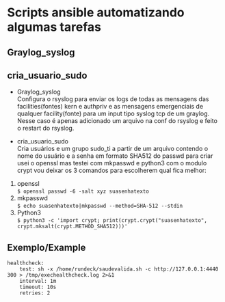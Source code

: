 # Scripts ansible automatizando algumas tarefas
## Graylog_syslog
## cria_usuario_sudo

* Graylog_syslog<br />
Configura o rsyslog para enviar os logs de todas as mensagens das facilities(fontes) kern e authpriv e as mensagens emergenciais de qualquer facility(fonte) para um input tipo syslog tcp de um graylog. Nesse caso é apenas adicionado um arquivo na conf do rsyslog e feito o restart do rsyslog.

* cria_usuario_sudo<br />
Cria usuários e um grupo sudo_ti a partir de um arquivo contendo o nome do usuário e a senha em formato SHA512 do passwd para criar usei o openssl mas testei com mkpasswd e python3 com o modulo crypt vou deixar os 3 comandos para escolherem qual fica melhor:
 1. openssl<br />
  `$ openssl passwd -6 -salt xyz suasenhatexto`
 2. mkpasswd<br />
  `$ echo suasenhatexto|mkpasswd --method=SHA-512 --stdin`
 3. Python3<br />
  `$ python3 -c 'import crypt; print(crypt.crypt("suasenhatexto", crypt.mksalt(crypt.METHOD_SHA512)))' `

## Exemplo/Example

    healthcheck:
        test: sh -x /home/rundeck/saudevalida.sh -c http://127.0.0.1:4440 300 > /tmp/exechealthcheck.log 2>&1
        interval: 1m
        timeout: 10s
        retries: 2

